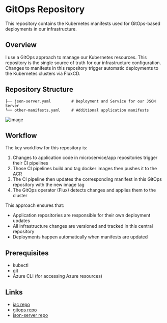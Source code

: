 # GitOps Repository

This repository contains the Kubernetes manifests used for GitOps-based deployments in our infrastructure.

## Overview

I use a GitOps approach to manage our Kubernetes resources. This repository is the single source of truth for our infrastructure configuration. Changes to manifests in this repository trigger automatic deployments to the Kubernetes clusters via FluxCD.

## Repository Structure

```
├── json-server.yaml         # Deployment and Service for our JSON Server
└── other-manifests.yaml     # Additional application manifests

```

![image](https://github.com/user-attachments/assets/415bcd12-1d03-4ce8-ad9e-86839cd98818)


## Workflow

The key workflow for this repository is:

1. Changes to application code in microservice/app repositories trigger their CI pipelines
2. Those CI pipelines build and tag docker images then pushes it to the ACR
3. The CI pipeline then updates the corresponding manifest in this GitOps repository with the new image tag
4. The GitOps operator (Flux) detects changes and applies them to the cluster

This approach ensures that:
- Application repositories are responsible for their own deployment updates
- All infrastructure changes are versioned and tracked in this central repository
- Deployments happen automatically when manifests are updated


## Prerequisites

- kubectl
- git
- Azure CLI (for accessing Azure resources)

## Links
- [iac repo](https://github.com/fabremartin/iac)
- [gitops repo](https://github.com/fabremartin/gitops)
- [json-server repo](https://github.com/fabremartin/json-server)
